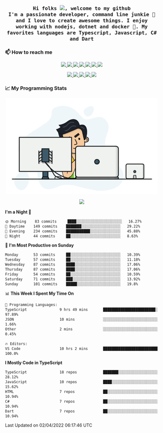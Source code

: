 <h3 align="center">
  <samp>
  Hi folks <img src="https://user-images.githubusercontent.com/42378118/110234147-e3259600-7f4e-11eb-95be-0c4047144dea.gif" width="25">, welcome to my github
  <br/>
  I'm a passionate developer, command line junkie 🧬 and I love to create awesome things. I enjoy working with nodejs, dotnet and docker 🐳. My favorites languages are Typescript, Javascript, C# and Dart
  </samp>
</h3>

### 📫 How to reach me

<p align="center">
 <a href="https://buster95.github.io">
  <img src="https://img.shields.io/badge/buster95-%23206A5D.svg?&style=flat" />
 </a>

 <a href="https://www.linkedin.com/in/walter-corrales">
  <img src="https://img.shields.io/badge/Linkedin-%230077B5.svg?&style=flat&logo=linkedin&logoColor=white" />
 </a>

 <a href="mailto:corraleswalter@live.com">
  <img src="https://img.shields.io/badge/Microsoft-%23F65314.svg?&style=flat&logo=Microsoft" />
 </a>

 <a href="https://join.skype.com/invite/sHS1s5NqCXhJ">
  <img src="https://img.shields.io/badge/Skype-%2300AFF0.svg?&style=flat&logo=skype&logoColor=white" />
 </a>

 <a href="mailto:walter.r.corrales@gmail.com">
  <img src="https://img.shields.io/badge/Gmail-%23C14438.svg?&style=flat&logo=Gmail&logoColor=white" />
 </a>

 <a href="https://wa.me/50585154220">
  <img src="https://img.shields.io/badge/Whatsapp-%2300BFA5.svg?&style=flat&logo=Whatsapp&logoColor=white" />
 </a>

 <a href="https://t.me/KingBuster95">
  <img src="https://img.shields.io/badge/Telegram-%230088cc.svg?&style=flat&logo=Telegram&logoColor=white" />
 </a>
</p>

<p align="center">
  <a href="https://buster95.github.io">
    <img src="https://badges.pufler.dev/visits/buster95/buster95?style=flat&color=green&logo=github">
  </a>
  <a href="https://buster95.github.io">
    <img src="https://badges.pufler.dev/years/buster95?style=flat&color=green&logo=github">
  </a>
  <a href="https://buster95.github.io">
    <img src="https://badges.pufler.dev/repos/buster95?style=flat&color=green&logo=github">
  </a>
  <a href="https://buster95.github.io">
    <img src="https://badges.pufler.dev/gists/buster95?style=flat&color=green&logo=github">
  </a>
  <a href="https://buster95.github.io">
    <img src="https://badges.pufler.dev/commits/monthly/buster95?style=flat&color=green&logo=github">
  </a>
</p>

### 📈 My Programming Stats

<p align="center">
 <img src="https://github.com/buster95/buster95/blob/master/assets/coder.gif" alt="Coder GIF" style="max-width:500px">
</p>

<p align = "center">
  <img src="https://github-readme-stats.vercel.app/api?username=buster95&count_private=true&show_icons=true&theme=tokyonight&line_height=30&hide_border=true">
</p>

<!--START_SECTION:waka-->

**I'm a Night 🦉**

```text
🌞 Morning    83 commits     ████░░░░░░░░░░░░░░░░░░░░░   16.27%
🌆 Daytime    149 commits    ███████░░░░░░░░░░░░░░░░░░   29.22%
🌃 Evening    234 commits    ███████████░░░░░░░░░░░░░░   45.88%
🌙 Night      44 commits     ██░░░░░░░░░░░░░░░░░░░░░░░   8.63%

```

📅 **I'm Most Productive on Sunday**

```text
Monday       53 commits     ██░░░░░░░░░░░░░░░░░░░░░░░   10.39%
Tuesday      57 commits     ██░░░░░░░░░░░░░░░░░░░░░░░   11.18%
Wednesday    87 commits     ████░░░░░░░░░░░░░░░░░░░░░   17.06%
Thursday     87 commits     ████░░░░░░░░░░░░░░░░░░░░░   17.06%
Friday       54 commits     ██░░░░░░░░░░░░░░░░░░░░░░░   10.59%
Saturday     71 commits     ███░░░░░░░░░░░░░░░░░░░░░░   13.92%
Sunday       101 commits    █████░░░░░░░░░░░░░░░░░░░░   19.8%

```

📊 **This Week I Spent My Time On**

```text
💬 Programming Languages:
TypeScript               9 hrs 49 mins       ████████████████████████░   97.89%
JSON                     10 mins             ░░░░░░░░░░░░░░░░░░░░░░░░░   1.66%
Other                    2 mins              ░░░░░░░░░░░░░░░░░░░░░░░░░   0.45%

🔥 Editors:
VS Code                  10 hrs 2 mins       █████████████████████████   100.0%

```

**I Mostly Code in TypeScript**

```text
TypeScript               18 repos            ███████░░░░░░░░░░░░░░░░░░   28.12%
JavaScript               10 repos            ████░░░░░░░░░░░░░░░░░░░░░   15.62%
HTML                     7 repos             ██░░░░░░░░░░░░░░░░░░░░░░░   10.94%
C#                       7 repos             ██░░░░░░░░░░░░░░░░░░░░░░░   10.94%
Dart                     7 repos             ██░░░░░░░░░░░░░░░░░░░░░░░   10.94%

```

Last Updated on 02/04/2022 06:17:46 UTC

<!--END_SECTION:waka-->
